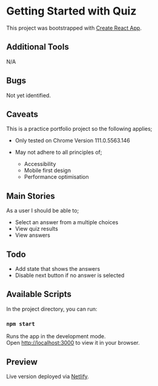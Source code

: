 # Getting Started with Quiz

This project was bootstrapped with [Create React App](https://github.com/facebook/create-react-app).

## Additional Tools

N/A

## Bugs

Not yet identified.

## Caveats

This is a practice portfolio project so the following applies;

- Only tested on Chrome Version 111.0.5563.146
- May not adhere to all principles of;

  - Accessibility 
  - Mobile first design
  - Performance optimisation

## Main Stories

As a user I should be able to;

- Select an answer from a multiple choices
- View quiz results
- View answers

## Todo

- Add state that shows the answers
- Disable next button if no answer is selected

## Available Scripts

In the project directory, you can run:

### `npm start`

Runs the app in the development mode.\
Open [http://localhost:3000](http://localhost:3000) to view it in your browser.

## Preview

Live version deployed via [Netlify](https://quiz-8177d9.netlify.app/).
